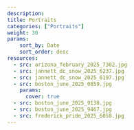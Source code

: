 ```yaml
---
description: 
title: Portraits
categories: ["Portraits"]
weight: 30
params:
    sort_by: Date
    sort_order: desc
resources:
  - src: arizona_february_2025_7302.jpg
  - src: jannett_dc_snow_2025_6237.jpg
  - src: jannett_dc_snow_2025_6197.jpg
  - src: boston_june_2025_0859.jpg
    params:
      cover: true
  - src: boston_june_2025_9138.jpg
  - src: boston_june_2025_9467.jpg
  - src: frederick_pride_2025_6058.jpg
---
```


